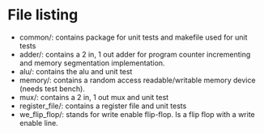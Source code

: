 # File listing
- common/: contains package for unit tests and makefile used for unit tests
- adder/: contains a 2 in, 1 out adder for program counter incrementing and memory segmentation implementation.
- alu/: contains the alu and unit test
- memory/: contains a random access readable/writable memory device (needs test bench).
- mux/: contains a 2 in, 1 out mux and unit test
- register\_file/: contains a register file and unit tests
- we\_flip\_flop/: stands for write enable flip-flop. Is a flip flop with a write enable line. 
